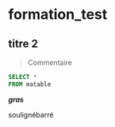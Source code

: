 # formation_test

## titre 2

> Commentaire

```sql
SELECT *
FROM matable
```
***gras***

soulignébarré
